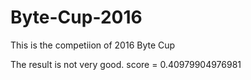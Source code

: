 # Byte-Cup-2016

This is the competiion of 2016 Byte Cup

The result is not very good. score = 0.40979904976981
